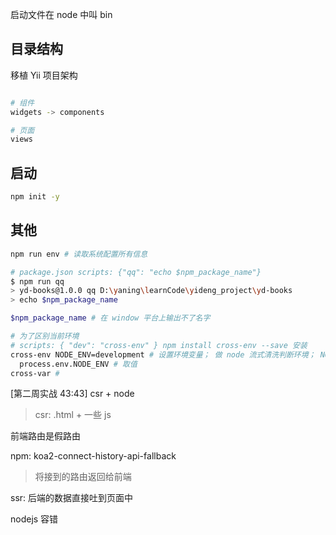 启动文件在 node 中叫 bin

## 目录结构

移植 Yii 项目架构

```bash

# 组件
widgets -> components

# 页面
views

```

## 启动

```bash
npm init -y


```

## 其他

```bash
npm run env # 读取系统配置所有信息

# package.json scripts: {"qq": "echo $npm_package_name"}
$ npm run qq
> yd-books@1.0.0 qq D:\yaning\learnCode\yideng_project\yd-books
> echo $npm_package_name

$npm_package_name # 在 window 平台上输出不了名字

# 为了区别当前环境
# scripts: { "dev": "cross-env" } npm install cross-env --save 安装
cross-env NODE_ENV=development # 设置环境变量； 做 node 流式清洗判断环境； NODE_ENV 后 '=' 两边有空格时，报错：NODE_ENV 不是内部外部变量
  process.env.NODE_ENV # 取值
cross-var # 
```

[第二周实战 43:43]
csr + node
> csr: .html + 一些 js

前端路由是假路由

npm: koa2-connect-history-api-fallback
> 将接到的路由返回给前端

ssr: 后端的数据直接吐到页面中

nodejs 容错

